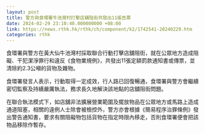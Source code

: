 ```yaml
---
layout: post
title: 警方與食環署牛池灣村打擊店舖阻街共發出11張告票
date: 2024-02-29 23:10:40.000000000 +08:00
link: https://news.rthk.hk/rthk/ch/component/k2/1742541-20240229.htm
categories: rthk
---
```


食環署與警方在黃大仙牛池灣村採取聯合行動打擊店舖阻街，就在公眾地方造成阻礙、干犯潔淨罪行和違反《食物業規例》，共發出11張定額罰款通知書或傳票，並清除約2.3公噸的貨物及雜物。

食環署發言人表示，行動取得一定成效，行人路已回復暢通，食環署與警方會繼續密切監察及持續嚴厲執法，務求長久地解決該地點的店舖阻街問題。

在聯合執法模式下，如店舖非法擴展營業範圍及擺放物品在公眾地方或馬路上造成通道阻塞，相關的違例人士除會被檢控外，警方亦會根據《簡易程序治罪條例》發出警告通知書，要求有關阻礙物包括貨物在指定時限內移走，否則食環署便會把該物品移除作暫存。
